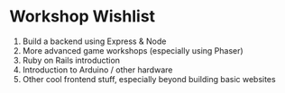 # Workshop Wishlist

1. Build a backend using Express & Node
2. More advanced game workshops (especially using Phaser)
3. Ruby on Rails introduction
4. Introduction to Arduino / other hardware
5. Other cool frontend stuff, especially beyond building basic websites
